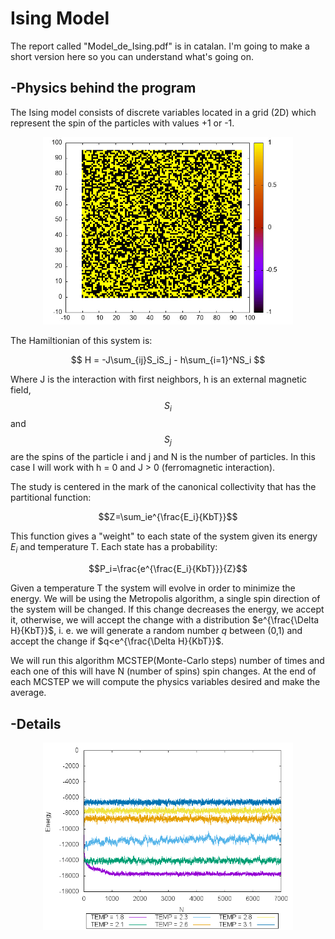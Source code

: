 # Ising Model
The report called "Model_de_Ising.pdf" is in catalan. I'm going to make a short version here so you can understand what's going on.
## -Physics behind the program
The Ising model consists of discrete variables located in a grid (2D) which represent the spin of the particles with values +1 or -1.
<p align="center">
  <img src="Practica%201/MontaneAlbert/ex2.jpeg" alt="ex2" width="400" height="300"/>
</p>
The Hamiltionian of this system is:

$$ H = -J\sum_{ij}S_iS_j - h\sum_{i=1}^NS_i  $$

Where J is the interaction with first neighbors, h is an external magnetic field, $$S_i$$ and $$S_j$$ are the spins of the particle i and j and N is the number of particles. In this case I will work with  h = 0 and J > 0 (ferromagnetic interaction).

The study is centered in the mark of the canonical collectivity that has the partitional function:

$$Z=\sum_ie^{\frac{E_i}{KbT}}$$

This function gives a "weight" to each state of the system given its energy $E_i$ and temperature T. Each state has a probability:

$$P_i=\frac{e^{\frac{E_i}{KbT}}}{Z}$$

Given a temperature T the system will evolve in order to minimize the energy. We will be using the Metropolis algorithm, a single spin direction of the system will be changed. If this change decreases the energy, we accept it, otherwise, we will accept the change with a distribution $e^{\frac{\Delta H}{KbT}}$, i. e. we will generate a random number $q$ between (0,1) and accept the change if $q<e^{\frac{\Delta H}{KbT}}$.


We will run this algorithm MCSTEP(Monte-Carlo steps) number of times and each one of this will have N (number of spins) spin changes. At the end of each MCSTEP we will compute the physics variables desired and make the average.


## -Details


<p align="center">
  <img src="Practica%202/MontaneAlbert/conv_e.png" alt="ex2" width="400" height="300"/>
</p>

